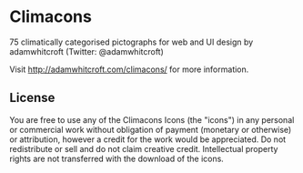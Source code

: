 # Climacons
75 climatically categorised pictographs for web and UI design by adamwhitcroft (Twitter: @adamwhitcroft)

Visit http://adamwhitcroft.com/climacons/ for more information.

## License
You are free to use any of the Climacons Icons (the "icons") in any personal or commercial work without obligation of payment (monetary or otherwise) or attribution, however a credit for the work would be appreciated. Do not redistribute or sell and do not claim creative credit. Intellectual property rights are not transferred with the download of the icons.
